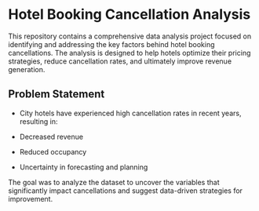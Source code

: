 # Hotel Booking Cancellation Analysis
This repository contains a comprehensive data analysis project focused on identifying and addressing the key factors behind hotel booking cancellations. The analysis is designed to help hotels optimize their pricing strategies, reduce cancellation rates, and ultimately improve revenue generation.

## Problem Statement
* City hotels have experienced high cancellation rates in recent years, resulting in:

* Decreased revenue

* Reduced occupancy

* Uncertainty in forecasting and planning

The goal was to analyze the dataset to uncover the variables that significantly impact cancellations and suggest data-driven strategies for improvement.
